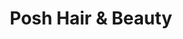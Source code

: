 ---
title: "Posh Hair & Beauty"
url: /london-borough-of-camden/posh-hair-and-beauty/
shop: beauty
---